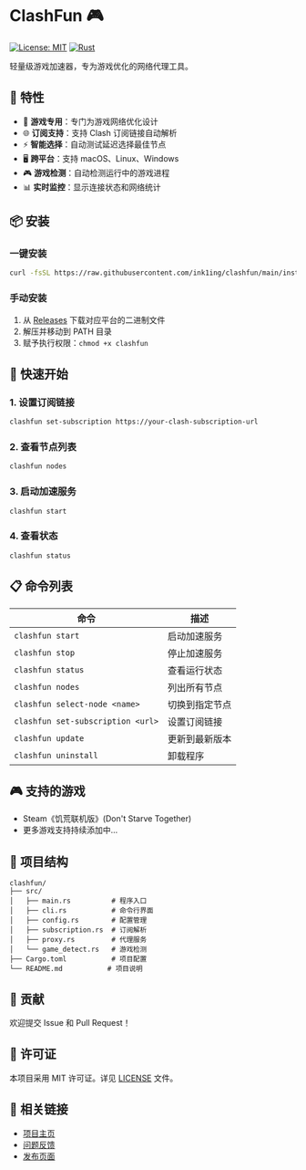 # ClashFun 🎮

[![License: MIT](https://img.shields.io/badge/License-MIT-yellow.svg)](https://opensource.org/licenses/MIT)
[![Rust](https://img.shields.io/badge/rust-%23000000.svg?style=flat&logo=rust&logoColor=white)](https://www.rust-lang.org)

轻量级游戏加速器，专为游戏优化的网络代理工具。

## 🚀 特性

- 🎯 **游戏专用**：专门为游戏网络优化设计
- 🌐 **订阅支持**：支持 Clash 订阅链接自动解析
- ⚡ **智能选择**：自动测试延迟选择最佳节点
- 🖥️ **跨平台**：支持 macOS、Linux、Windows
- 🎮 **游戏检测**：自动检测运行中的游戏进程
- 📊 **实时监控**：显示连接状态和网络统计

## 📦 安装

### 一键安装
```bash
curl -fsSL https://raw.githubusercontent.com/ink1ing/clashfun/main/install.sh | sh
```

### 手动安装
1. 从 [Releases](https://github.com/ink1ing/clashfun/releases) 下载对应平台的二进制文件
2. 解压并移动到 PATH 目录
3. 赋予执行权限：`chmod +x clashfun`

## 🎯 快速开始

### 1. 设置订阅链接
```bash
clashfun set-subscription https://your-clash-subscription-url
```

### 2. 查看节点列表
```bash
clashfun nodes
```

### 3. 启动加速服务
```bash
clashfun start
```

### 4. 查看状态
```bash
clashfun status
```

## 📋 命令列表

| 命令 | 描述 |
|------|------|
| `clashfun start` | 启动加速服务 |
| `clashfun stop` | 停止加速服务 |
| `clashfun status` | 查看运行状态 |
| `clashfun nodes` | 列出所有节点 |
| `clashfun select-node <name>` | 切换到指定节点 |
| `clashfun set-subscription <url>` | 设置订阅链接 |
| `clashfun update` | 更新到最新版本 |
| `clashfun uninstall` | 卸载程序 |

## 🎮 支持的游戏

- Steam《饥荒联机版》(Don't Starve Together)
- 更多游戏支持持续添加中...

## 📁 项目结构

```
clashfun/
├── src/
│   ├── main.rs          # 程序入口
│   ├── cli.rs           # 命令行界面
│   ├── config.rs        # 配置管理
│   ├── subscription.rs  # 订阅解析
│   ├── proxy.rs         # 代理服务
│   └── game_detect.rs   # 游戏检测
├── Cargo.toml           # 项目配置
└── README.md           # 项目说明
```

## 🤝 贡献

欢迎提交 Issue 和 Pull Request！

## 📄 许可证

本项目采用 MIT 许可证。详见 [LICENSE](LICENSE) 文件。

## 🔗 相关链接

- [项目主页](https://github.com/ink1ing/clashfun)
- [问题反馈](https://github.com/ink1ing/clashfun/issues)
- [发布页面](https://github.com/ink1ing/clashfun/releases)